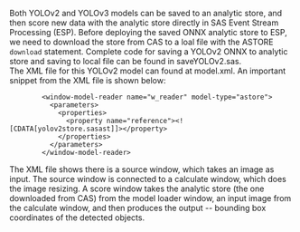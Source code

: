 Both YOLOv2 and YOLOv3 models can be saved to an analytic store, and then score new data with the analytic store directly in SAS Event Stream Processing (ESP). Before deploying the saved ONNX analytic store to ESP, we need to download the store from CAS to a loal file with the ASTORE `download` statement. Complete code for saving a YOLOv2 ONNX to analytic store and saving to local file can be found in saveYOLOv2.sas.  
The XML file for this YOLOv2 model can found at model.xml. An important snippet from the XML file is shown below:  
```
        <window-model-reader name="w_reader" model-type="astore">
          <parameters>
            <properties>
              <property name="reference"><![CDATA[yolov2store.sasast]]></property>
            </properties>
          </parameters>
        </window-model-reader>
```

The XML file shows there is a source window, which takes an image as input. The source window is connected to a calculate window, which does the image resizing. A score window takes the analytic store (the one downloaded from CAS) from the model loader window, an input image from the calculate window, and then produces the output -- bounding box coordinates of the detected objects.
